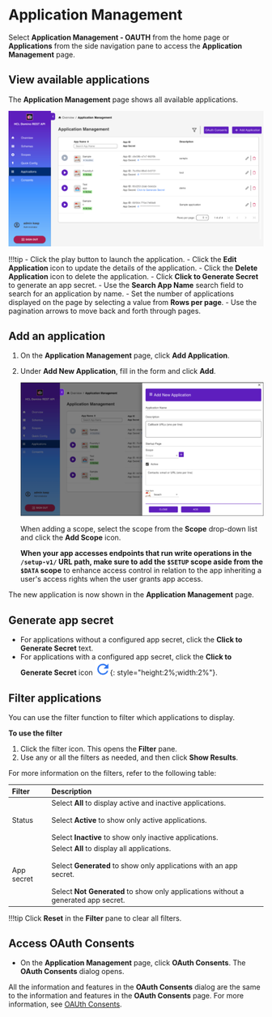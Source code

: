 # Application Management

Select **Application Management - OAUTH** from the home page or **Applications** from the side navigation pane to access the **Application Management** page.

## View available applications

The **Application Management** page shows all available applications.

![List Applications](../../assets/images/ListOfApplications.png)

!!!tip
    - Click the play button to launch the application.
    - Click the **Edit Application** icon to update the details of the application.
    - Click the **Delete Application** icon to delete the application. 
    - Click **Click to Generate Secret** to generate an app secret. 
    - Use the **Search App Name** search field to search for an application by name. 
    - Set the number of applications displayed on the page by selecting a value from **Rows per page**.
    - Use the pagination arrows to move back and forth through pages.

## Add an application

1. On the **Application Management** page, click **Add Application**.
2. Under **Add New Application**, fill in the form and click **Add**.

      ![Application Form](../../assets/images/AddApplicationForm.png)

      When adding a scope, select the scope from the **Scope** drop-down list and click the **Add Scope** icon.
      
      **When your app accesses endpoints that run write operations in the `/setup-v1/` URL path, make sure to add the `$SETUP` scope aside from the `$DATA` scope** to enhance access control in relation to the app inheriting a user's access rights when the user grants app access. 

The new application is now shown in the **Application Management** page.

## Generate app secret

- For applications without a configured app secret, click the **Click to Generate Secret** text.
- For applications with a configured app secret, click the **Click to Generate Secret** icon&nbsp;![app secret icon](../../assets/images/appsecreticon.png){: style="height:2%;width:2%"}.


<!--
## Add an application

1. On the **Application Management** page, click **Add Application** to add an application.

      ![Add Application](../../assets/images/AddApplication.png){: style="height:80%;width:80%"}

2. Under **Add New Application**, fill in the form and click **Add**.

      ![Application Form](../../assets/images/AddApplicationForm.png){: style="height:80%;width:80%"}
      
      When adding a scope, select the scope from the Scope drop-down list and click the Add Scope icon. 

      **When your app accesses endpoints that run write operations in the `/setup-v1/` URL path, make sure to add the `$SETUP` scope aside from the `$DATA` scope** to enhance access control in relation to the app inheriting a user's access rights when the user grants app access. 


3. Click the application tile to access options to generate application secret, to edit, and to delete the application.

      ![Edit Application](../../assets/images/EditApplication.png){: style="height:80%;width:80%"}
-->


## Filter applications

You can use the filter function to filter which applications to display.

**To use the filter**

1. Click the filter icon. This opens the **Filter** pane.
2. Use any or all the filters as needed, and then click **Show Results**. 

For more information on the filters, refer to the following table:

|Filter|Description
|:----|:----|
|Status| Select **All** to display active and inactive applications.<br/><br/>Select **Active** to show only active applications.<br/><br/>Select **Inactive** to show only inactive applications.|
|App secret|Select **All** to display all applications.<br/><br/>Select **Generated** to show only applications with an app secret.<br/><br/>Select **Not Generated** to show only applications without a generated app secret.|

!!!tip
    Click **Reset** in the **Filter** pane to clear all filters. 


## Access OAuth Consents

- On the **Application Management** page, click **OAuth Consents**. The **OAuth Consents** dialog opens.

All the information and features in the **OAuth Consents** dialog are the same to the information and features in the **OAuth Consents** page. For more information, see [OAUth Consents](oauthconsentui.md).